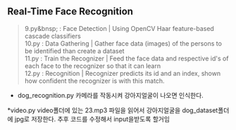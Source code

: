 ## Real-Time Face Recognition 
> 9.py&bnsp; : Face Detection | Using OpenCV Haar feature-based cascade classifiers <br/>
> 10.py : Data Gathering | Gather face data (images) of the persons to be identified than create a dataset <br/>
> 11.py : Train the Recognizer | Feed the face data and respective id's of each face to the recognizer so that it can learn <br/>
> 12.py : Recognition | Recognizer predicts its id and an index, shown how confident the recognizer is with this match. <br/>


* dog_recognition.py
카메라를 작동시켜 강아지얼굴이 나오면 인식한다.

*video.py
video폴더에 있는 23.mp3 파일을 읽어서 강아지얼굴을 dog_dataset폴더에 jpg로 저장한다.
추후 코드를 수정해서 input을받도록 할거임
